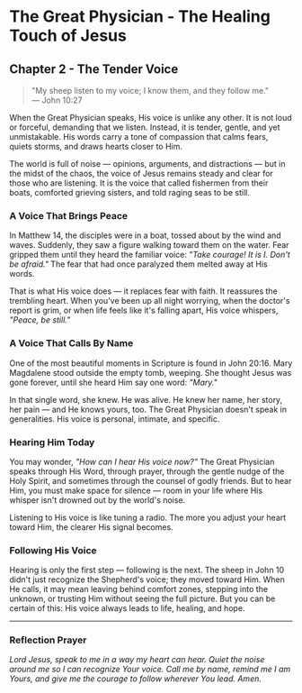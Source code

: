 # The Great Physician - The Healing Touch of Jesus

## Chapter 2 - The Tender Voice

> "My sheep listen to my voice; I know them, and they follow me."  
> — John 10:27

When the Great Physician speaks, His voice is unlike any other. It is not loud or forceful, demanding that we listen. Instead, it is tender, gentle, and yet unmistakable. His words carry a tone of compassion that calms fears, quiets storms, and draws hearts closer to Him.

The world is full of noise — opinions, arguments, and distractions — but in the midst of the chaos, the voice of Jesus remains steady and clear for those who are listening. It is the voice that called fishermen from their boats, comforted grieving sisters, and told raging seas to be still.

### A Voice That Brings Peace

In Matthew 14, the disciples were in a boat, tossed about by the wind and waves. Suddenly, they saw a figure walking toward them on the water. Fear gripped them until they heard the familiar voice: *"Take courage! It is I. Don't be afraid."* The fear that had once paralyzed them melted away at His words.

That is what His voice does — it replaces fear with faith. It reassures the trembling heart. When you've been up all night worrying, when the doctor's report is grim, or when life feels like it's falling apart, His voice whispers, *"Peace, be still."*

### A Voice That Calls By Name

One of the most beautiful moments in Scripture is found in John 20:16. Mary Magdalene stood outside the empty tomb, weeping. She thought Jesus was gone forever, until she heard Him say one word: *"Mary."*

In that single word, she knew. He was alive. He knew her name, her story, her pain — and He knows yours, too. The Great Physician doesn't speak in generalities. His voice is personal, intimate, and specific.

### Hearing Him Today

You may wonder, *"How can I hear His voice now?"* The Great Physician speaks through His Word, through prayer, through the gentle nudge of the Holy Spirit, and sometimes through the counsel of godly friends. But to hear Him, you must make space for silence — room in your life where His whisper isn't drowned out by the world's noise.

Listening to His voice is like tuning a radio. The more you adjust your heart toward Him, the clearer His signal becomes.

### Following His Voice

Hearing is only the first step — following is the next. The sheep in John 10 didn't just recognize the Shepherd's voice; they moved toward Him. When He calls, it may mean leaving behind comfort zones, stepping into the unknown, or trusting Him without seeing the full picture. But you can be certain of this: His voice always leads to life, healing, and hope.

---

### Reflection Prayer

*Lord Jesus, speak to me in a way my heart can hear. Quiet the noise around me so I can recognize Your voice. Call me by name, remind me I am Yours, and give me the courage to follow wherever You lead. Amen.*
